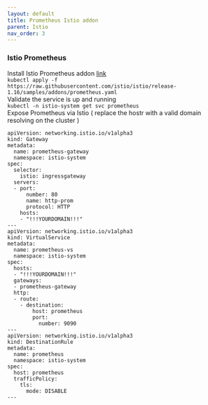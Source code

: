 ```yaml
---
layout: default
title: Prometheus Istio addon
parent: Istio
nav_order: 3
---
```

### Istio Prometheus

Install Istio Prometheus addon [link](https://istio.io/latest/docs/ops/integrations/prometheus/#option-1-quick-start)  
```kubectl apply -f https://raw.githubusercontent.com/istio/istio/release-1.16/samples/addons/prometheus.yaml```  
Validate the service is up and running   
```kubectl -n istio-system get svc prometheus```  
Expose Prometheus via Istio ( replace the hostr with a valid domain resolving on the cluster )  
```
apiVersion: networking.istio.io/v1alpha3
kind: Gateway
metadata:
  name: prometheus-gateway
  namespace: istio-system
spec:
  selector:
    istio: ingressgateway
  servers:
  - port:
      number: 80
      name: http-prom
      protocol: HTTP
    hosts:
    - "!!!YOURDOMAIN!!!"
---
apiVersion: networking.istio.io/v1alpha3
kind: VirtualService
metadata:
  name: prometheus-vs
  namespace: istio-system
spec:
  hosts:
  - "!!!YOURDOMAIN!!!"
  gateways:
  - prometheus-gateway
  http:
  - route:
    - destination:
        host: prometheus
        port:
          number: 9090
---
apiVersion: networking.istio.io/v1alpha3
kind: DestinationRule
metadata:
  name: prometheus
  namespace: istio-system
spec:
  host: prometheus
  trafficPolicy:
    tls:
      mode: DISABLE
---
```

